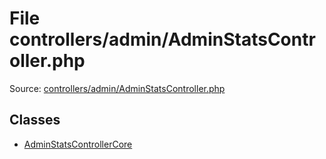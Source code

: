 File controllers/admin/AdminStatsController.php
=========

Source: [controllers/admin/AdminStatsController.php](https://github.com/PrestaShop/PrestaShop/blob/1.5.0.9/controllers/admin/AdminStatsController.php)


Classes
-------

* [AdminStatsControllerCore](class.AdminStatsControllerCore.md)

